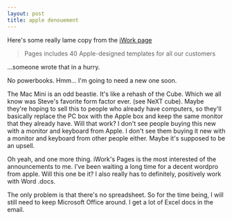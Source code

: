 ```yaml
---
layout: post
title: apple denouement 
---
```

<p>Here's some really lame copy from the <a href="http://www.apple.com/iwork/">iWork page </a></p><blockquote>Pages includes 40 Apple-designed templates for all our customers </blockquote><p>...someone wrote that in a hurry. </p><p>No powerbooks. Hmm... I'm going to need a new one soon. </p><p>The Mac Mini is an odd beastie. It's like a rehash of the Cube. Which we all know was Steve's favorite form factor ever. (see NeXT cube). Maybe they're hoping to sell this to people who already have computers, so they'll basically replace the PC box with the Apple box and keep the same monitor that they already have. Will that work? I don't see people buying this new with a monitor and keyboard from Apple. I don't see them buying it new with a monitor and keyboard from other people either. Maybe it's supposed to be an upsell. </p><p>Oh yeah, and one more thing. iWork's Pages is the most interested of the announcements to me. I've been waiting a long time for a decent wordpro from apple. Will this one be it? I also really has to definitely, positively work with Word .docs. </p><p>The only problem is that there's no spreadsheet. So for the time being, I will still need to keep Microsoft Office around. I get a lot of Excel docs in the email. </p>
